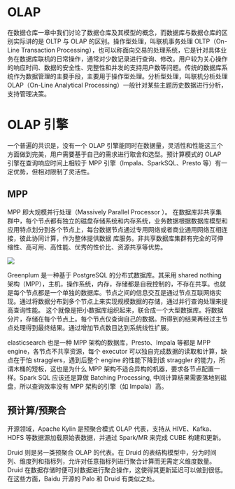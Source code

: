 # OLAP

在数据仓库一章中我们讨论了数据仓库及其模型的概念，而数据库与数据仓库的区别实际讲的是 OLTP 与 OLAP 的区别。操作型处理，叫联机事务处理 OLTP（On-Line Transaction Processing），也可以称面向交易的处理系统，它是针对具体业务在数据库联机的日常操作，通常对少数记录进行查询、修改。用户较为关心操作的响应时间、数据的安全性、完整性和并发的支持用户数等问题。传统的数据库系统作为数据管理的主要手段，主要用于操作型处理。分析型处理，叫联机分析处理 OLAP（On-Line Analytical Processing）一般针对某些主题历史数据进行分析，支持管理决策。

# OLAP 引擎

一个普遍的共识是，没有一个 OLAP 引擎能同时在数据量，灵活性和性能这三个方面做到完美，用户需要基于自己的需求进行取舍和选型。预计算模式的 OLAP 引擎在查询响应时间上相较于 MPP 引擎（Impala、SparkSQL、Presto 等）有一定优势，但相对限制了灵活性。

## MPP

MPP 即大规模并行处理（Massively Parallel Processor ）。 在数据库非共享集群中，每个节点都有独立的磁盘存储系统和内存系统，业务数据根据数据库模型和应用特点划分到各个节点上，每台数据节点通过专用网络或者商业通用网络互相连接，彼此协同计算，作为整体提供数据 库服务。非共享数据库集群有完全的可伸缩性、高可用、高性能、优秀的性价比、资源共享等优势。

![](https://tva1.sinaimg.cn/large/007rAy9hgy1g3tie3qeywj30go0aaq3u.jpg)

Greenplum 是一种基于 PostgreSQL 的分布式数据库。其采用 shared nothing 架构（MPP），主机，操作系统，内存，存储都是自我控制的，不存在共享。也就是每个节点都是一个单独的数据库。节点之间的信息交互是通过节点互联网络实现。通过将数据分布到多个节点上来实现规模数据的存储，通过并行查询处理来提高查询性能。
这个就像是把小数据库组织起来，联合成一个大型数据库。将数据分片，存储在每个节点上。每个节点仅查询自己的数据。所得到的结果再经过主节点处理得到最终结果。通过增加节点数目达到系统线性扩展。

elasticsearch 也是一种 MPP 架构的数据库，Presto、Impala 等都是 MPP engine，各节点不共享资源，每个 executor 可以独自完成数据的读取和计算，缺点在于怕 stragglers，遇到后整个 engine 的性能下降到该 straggler 的能力，所谓木桶的短板，这也是为什么 MPP 架构不适合异构的机器，要求各节点配置一样。Spark SQL 应该还是算做 Batching Processing, 中间计算结果需要落地到磁盘，所以查询效率没有 MPP 架构的引擎（如 Impala）高。

## 预计算/预聚合

开源领域，Apache Kylin 是预聚合模式 OLAP 代表，支持从 HIVE、Kafka、HDFS 等数据源加载原始表数据，并通过 Spark/MR 来完成 CUBE 构建和更新。

Druid 则是另一类预聚合 OLAP 的代表。在 Druid 的表结构模型中，分为时间列、维度列和指标列，允许对任意指标列进行聚合计算而无需定义维度数量。Druid 在数据存储时便可对数据进行聚合操作，这使得其更新延迟可以做到很低。在这些方面，Baidu 开源的 Palo 和 Druid 有类似之处。
